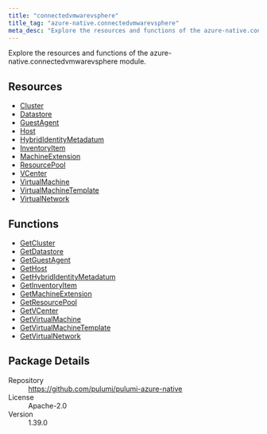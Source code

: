 ```yaml
---
title: "connectedvmwarevsphere"
title_tag: "azure-native.connectedvmwarevsphere"
meta_desc: "Explore the resources and functions of the azure-native.connectedvmwarevsphere module."
---
```


<!-- WARNING: this file was generated by Pulumi Docs Generator. -->
<!-- Do not edit by hand unless you're certain you know what you are doing! -->

Explore the resources and functions of the azure-native.connectedvmwarevsphere module.

<h2 id="resources">Resources</h2>
<ul class="api">
    <li><a href="cluster" title="Cluster"><span class="symbol resource"></span>Cluster</a></li>
    <li><a href="datastore" title="Datastore"><span class="symbol resource"></span>Datastore</a></li>
    <li><a href="guestagent" title="GuestAgent"><span class="symbol resource"></span>GuestAgent</a></li>
    <li><a href="host" title="Host"><span class="symbol resource"></span>Host</a></li>
    <li><a href="hybrididentitymetadatum" title="HybridIdentityMetadatum"><span class="symbol resource"></span>HybridIdentityMetadatum</a></li>
    <li><a href="inventoryitem" title="InventoryItem"><span class="symbol resource"></span>InventoryItem</a></li>
    <li><a href="machineextension" title="MachineExtension"><span class="symbol resource"></span>MachineExtension</a></li>
    <li><a href="resourcepool" title="ResourcePool"><span class="symbol resource"></span>ResourcePool</a></li>
    <li><a href="vcenter" title="VCenter"><span class="symbol resource"></span>VCenter</a></li>
    <li><a href="virtualmachine" title="VirtualMachine"><span class="symbol resource"></span>VirtualMachine</a></li>
    <li><a href="virtualmachinetemplate" title="VirtualMachineTemplate"><span class="symbol resource"></span>VirtualMachineTemplate</a></li>
    <li><a href="virtualnetwork" title="VirtualNetwork"><span class="symbol resource"></span>VirtualNetwork</a></li>
</ul>

<h2 id="functions">Functions</h2>
<ul class="api">
    <li><a href="getcluster" title="GetCluster"><span class="symbol function"></span>GetCluster</a></li>
    <li><a href="getdatastore" title="GetDatastore"><span class="symbol function"></span>GetDatastore</a></li>
    <li><a href="getguestagent" title="GetGuestAgent"><span class="symbol function"></span>GetGuestAgent</a></li>
    <li><a href="gethost" title="GetHost"><span class="symbol function"></span>GetHost</a></li>
    <li><a href="gethybrididentitymetadatum" title="GetHybridIdentityMetadatum"><span class="symbol function"></span>GetHybridIdentityMetadatum</a></li>
    <li><a href="getinventoryitem" title="GetInventoryItem"><span class="symbol function"></span>GetInventoryItem</a></li>
    <li><a href="getmachineextension" title="GetMachineExtension"><span class="symbol function"></span>GetMachineExtension</a></li>
    <li><a href="getresourcepool" title="GetResourcePool"><span class="symbol function"></span>GetResourcePool</a></li>
    <li><a href="getvcenter" title="GetVCenter"><span class="symbol function"></span>GetVCenter</a></li>
    <li><a href="getvirtualmachine" title="GetVirtualMachine"><span class="symbol function"></span>GetVirtualMachine</a></li>
    <li><a href="getvirtualmachinetemplate" title="GetVirtualMachineTemplate"><span class="symbol function"></span>GetVirtualMachineTemplate</a></li>
    <li><a href="getvirtualnetwork" title="GetVirtualNetwork"><span class="symbol function"></span>GetVirtualNetwork</a></li>
</ul>

<h2 id="package-details">Package Details</h2>
<dl class="package-details">
	<dt>Repository</dt>
	<dd><a href="https://github.com/pulumi/pulumi-azure-native">https://github.com/pulumi/pulumi-azure-native</a></dd>
	<dt>License</dt>
	<dd>Apache-2.0</dd>
	<dt>Version</dt>
	<dd>1.39.0</dd>
</dl>

